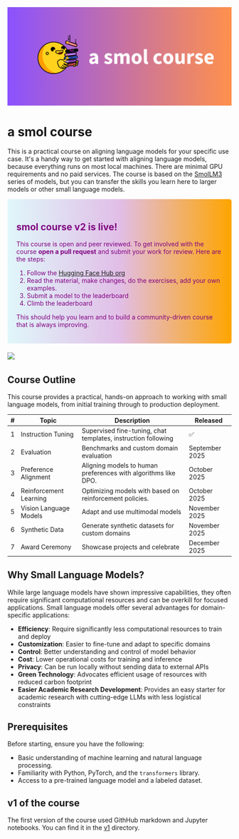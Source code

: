 ![smolcourse image](./banner.png)

# a smol course

This is a practical course on aligning language models for your specific use case. It's a handy way to get started with aligning language models, because everything runs on most local machines. There are minimal GPU requirements and no paid services. The course is based on the [SmolLM3](https://huggingface.co/blog/smollm3) series of models, but you can transfer the skills you learn here to larger models or other small language models.

<div style="background: linear-gradient(to right, #e0f7fa, #e1bee7, orange); padding: 20px; border-radius: 5px; margin-bottom: 20px; color: purple;">
    <h2>smol course v2 is live!</h2>
    <p>This course is open and peer reviewed. To get involved with the course <strong>open a pull request</strong> and submit your work for review. Here are the steps:</p>
    <ol>
        <li>Follow the <a href="https://huggingface.co/smol-course">Hugging Face Hub org</a></li>
        <li>Read the material, make changes, do the exercises, add your own examples.</li>
        <li>Submit a model to the leaderboard</li>
        <li>Climb the leaderboard</li>
    </ol>
    <p>This should help you learn and to build a community-driven course that is always improving.</p>
</div>


<a href="http://hf.co/join/discord">
<img src="https://img.shields.io/badge/Discord-7289DA?&logo=discord&logoColor=white"/>
</a>




## Course Outline

This course provides a practical, hands-on approach to working with small language models, from initial training through to production deployment.

| # | Topic | Description | Released |
| - | ----- | ----------- | -------- |
| 1 | Instruction Tuning | Supervised fine-tuning, chat templates, instruction following | ✅ |
| 2 | Evaluation | Benchmarks and custom domain evaluation | September 2025 |
| 3 | Preference Alignment | Aligning models to human preferences with algorithms like DPO. | October 2025 |
| 4 | Reinforcement Learning | Optimizing models with based on reinforcement policies. | October 2025 |
| 5 | Vision Language Models | Adapt and use multimodal models | November 2025 |
| 6 | Synthetic Data | Generate synthetic datasets for custom domains | November 2025 |
| 7 | Award Ceremony | Showcase projects and celebrate | December 2025 |


## Why Small Language Models?

While large language models have shown impressive capabilities, they often require significant computational resources and can be overkill for focused applications. Small language models offer several advantages for domain-specific applications:

- **Efficiency**: Require significantly less computational resources to train and deploy
- **Customization**: Easier to fine-tune and adapt to specific domains
- **Control**: Better understanding and control of model behavior
- **Cost**: Lower operational costs for training and inference
- **Privacy**: Can be run locally without sending data to external APIs
- **Green Technology**: Advocates efficient usage of resources with reduced carbon footprint
- **Easier Academic Research Development**: Provides an easy starter for academic research with cutting-edge LLMs with less logistical constraints

## Prerequisites

Before starting, ensure you have the following:
- Basic understanding of machine learning and natural language processing.
- Familiarity with Python, PyTorch, and the `transformers` library.
- Access to a pre-trained language model and a labeled dataset.

## v1 of the course

The first version of the course used GithHub markdown and Jupyter notebooks. You can find it in the [v1](./v1) directory.

